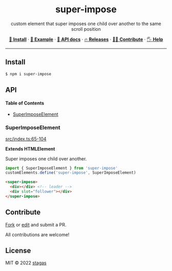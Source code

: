 <h1 align="center">super-impose</h1>

<p align="center">
custom element that super imposes one child over another to the same scroll position
</p>

<p align="center">
   <a href="#install">        🔧 <strong>Install</strong></a>
 · <a href="#example">        🧩 <strong>Example</strong></a>
 · <a href="#api">            📜 <strong>API docs</strong></a>
 · <a href="https://github.com/stagas/super-impose/releases"> 🔥 <strong>Releases</strong></a>
 · <a href="#contribute">     💪🏼 <strong>Contribute</strong></a>
 · <a href="https://github.com/stagas/super-impose/issues">   🖐️ <strong>Help</strong></a>
</p>

***

## Install

```sh
$ npm i super-impose
```

## API

<!-- Generated by documentation.js. Update this documentation by updating the source code. -->

#### Table of Contents

*   [SuperImposeElement](#superimposeelement)

### SuperImposeElement

[src/index.ts:65-104](https://github.com/stagas/super-impose/blob/8331926695e5ce6f270d8604c97fab1efcbe0bf8/src/index.ts#L65-L104 "Source code on GitHub")

**Extends HTMLElement**

Super imposes one child over another.

```js
import { SuperImposeElement } from 'super-impose'
customElements.define('super-impose', SuperImposeElement)
```

```html
<super-impose>
  <div></div> <!-- leader -->
  <div slot="follower"></div>
</super-impose>
```

## Contribute

[Fork](https://github.com/stagas/super-impose/fork) or
[edit](https://github.dev/stagas/super-impose) and submit a PR.

All contributions are welcome!

## License

MIT © 2022
[stagas](https://github.com/stagas)
